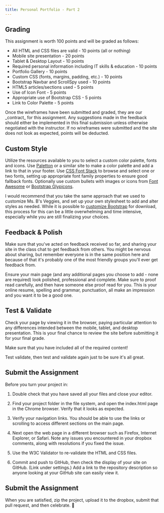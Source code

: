 ```yaml
---
title: Personal Portfolio - Part 2
---
```


## Grading
This assignment is worth 100 points and will be graded as follows:

- All HTML and CSS files are valid - 10 points (all or nothing)
- Mobile site presentation - 20 points
- Tablet & Desktop Layout - 10 points
- Required personal information including IT skills & education - 10 points
- Portfolio Gallery - 10 points
- Custom CSS (fonts, margins, padding, etc.) - 10 points
- Bootstrap Navbar and ScrollSpy used - 10 points
- HTML5 articles/sections used - 5 points
- Use of Icon Font - 5 points
- Appropriate use of Bootstrap CSS - 5 points
- Link to Color Palette - 5 points

<div class="alert-danger">  
Once the wireframes have been submitted and graded, they are our _contract_ for this assignment. Any suggestions made in the feedback should either be implemented in this final submission unless otherwise negotiated with the instructor. If no wireframes were submitted and the site does not look as expected, points will be deducted.
</div>

## Custom Style
Utilize the resources available to you to select a custom color palette, fonts and icons.  Use [Paletton](http://paletton.com/) or a similar site to make a color palette and add a link to that in your footer.  Use [CSS Font Stack](http://www.cssfontstack.com/) to browse and select one or two fonts, setting up appropriate font family properties to ensure good fallback fonts. Optionally use custom bullets with images or icons from [Font Awesome](https://fortawesome.github.io/Font-Awesome/) or [Bootstrap Glypicons](http://getbootstrap.com/components/#glyphicons).

I would recommend that you take the same approach that we used to customize Ms. B's Veggies, and set up your own stylesheet to add and alter styles as needed.  While it is possible to [customize Bootstrap](http://getbootstrap.com/customize/) for download, this process for this can be a little overwhelming and time intensive, especially while you are still finalizing your choices.

## Feedback & Polish
Make sure that you've acted on feedback received so far, and sharing your site in the class chat to get feedback from others. You might be nervous about sharing, but remember everyone is in the same position here and because of that it's probably one of the most friendly groups you'll ever get feedback from.

Ensure your main page (and any additional pages you choose to add - none are required) look polished, professional and complete. Make sure to proof read carefully, and then have someone else proof read for you. This is your online resume, spelling and grammar, punctuation, all make an impression and you want it to be a good one.

## Test & Validate
Check your page by viewing it in the browser, paying particular attention to any differences intended between the mobile, tablet, and desktop presentation.  This is your final chance to review the site before submitting it for your final grade.  

Make sure that you have included all of the required content!

Test validate, then test and validate again just to be sure it's all great.  

## Submit the Assignment
Before you turn your project in:

1. Double check that you have saved all your files and close your editor.

2. Find your project folder in the file system, and open the index.html page in the Chrome browser. Verify that it looks as expected.

3. Verify your navigation links.  You should be able to use the links or scrolling to access different sections on the main page.

4. Next open the web page in a different browser such as Firefox, Internet Explorer, or Safari. Note any issues you encountered in your dropbox comments, along with resolutions if you fixed the issue.

5. Use the W3C Validator to re-validate the HTML and CSS files.

6. Commit and push to GitHub, then check the display of your site on GitHub. (Link under settings.)  Add a link to the repository description so anyone looking at your GitHub site can easily view it.

## Submit the Assignment
When you are satisfied, zip the project, upload it to the dropbox, submit that pull request, and then celebrate.  :dancer:
